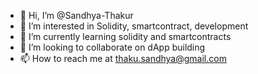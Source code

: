 - 👋 Hi, I’m @Sandhya-Thakur
- 👀 I’m interested in Solidity, smartcontract, development
- 🌱 I’m currently learning solidity and smartcontracts
- 💞️ I’m looking to collaborate on dApp building
- 📫 How to reach me at thaku.sandhya@gmail.com

<!---
Sandhya-Thakur/Sandhya-Thakur is a ✨ special ✨ repository because its `README.md` (this file) appears on your GitHub profile.
You can click the Preview link to take a look at your changes.
--->
